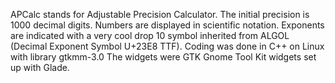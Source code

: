 APCalc stands for Adjustable Precision Calculator.
The initial precision is 1000 decimal digits.
Numbers are displayed in scientific notation.
Exponents are indicated with a very cool drop 10 symbol inherited from ALGOL (Decimal Exponent Symbol U+23E8 TTF).
Coding was done in C++ on Linux with library gtkmm-3.0
The widgets were GTK Gnome Tool Kit widgets set up with Glade.
